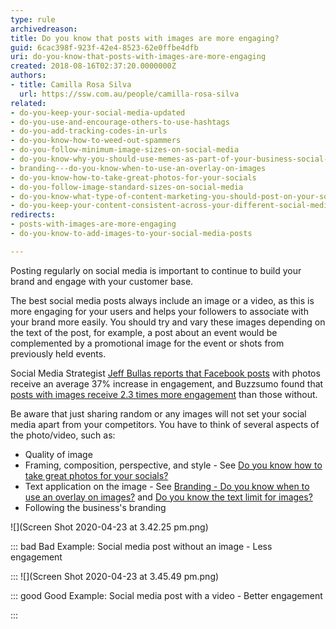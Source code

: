 ```yaml
---
type: rule
archivedreason: 
title: Do you know that posts with images are more engaging?
guid: 6cac398f-923f-42e4-8523-62e0ffbe4dfb
uri: do-you-know-that-posts-with-images-are-more-engaging
created: 2018-08-16T02:37:20.0000000Z
authors:
- title: Camilla Rosa Silva
  url: https://ssw.com.au/people/camilla-rosa-silva
related:
- do-you-keep-your-social-media-updated
- do-you-use-and-encourage-others-to-use-hashtags
- do-you-add-tracking-codes-in-urls
- do-you-know-how-to-weed-out-spammers
- do-you-follow-minimum-image-sizes-on-social-media
- do-you-know-why-you-should-use-memes-as-part-of-your-business-social-media-content
- branding---do-you-know-when-to-use-an-overlay-on-images
- do-you-know-how-to-take-great-photos-for-your-socials
- do-you-follow-image-standard-sizes-on-social-media
- do-you-know-what-type-of-content-marketing-you-should-post-on-your-socials
- do-you-keep-your-content-consistent-across-your-different-social-media-platforms
redirects:
- posts-with-images-are-more-engaging
- do-you-know-to-add-images-to-your-social-media-posts

---
```


Posting regularly on social media is important to continue to build your brand and engage with your customer base.

<!--endintro-->

The best social media posts always include an image or a video, as this is more engaging for your users and helps your followers to associate with your brand more easily. You should try and vary these images depending on the text of the post, for example, a post about an event would be complemented by a promotional image for the event or shots from previously held events.

Social Media Strategist [Jeff Bullas reports that Facebook posts](https://www.jeffbullas.com/6-powerful-reasons-why-you-should-include-images-in-your-marketing-infographic/) with photos receive an average 37% increase in engagement, and Buzzsumo found that [posts with images receive 2.3 times more engagement](http://buzzsumo.com/blog/how-to-massively-boost-your-blog-traffic-with-these-5-awesome-image-stats/) than those without.

Be aware that just sharing random or any images will not set your social media apart from your competitors. You have to think of several aspects of the photo/video, such as:



* Quality of image
* Framing, composition, perspective, and style - See [Do you know how to take great photos for your socials?](/know-how-to-take-great-photos-for-your-socials)
* Text application on the image - See [Branding - Do you know when to use an overlay on images?](/branding-do-you-know-you-should-use-overlay-on-photos-shared-on-your-social-media) and [Do you know the text limit for images?](/text-limit-for-images)
* Following the business's branding



![](Screen Shot 2020-04-23 at 3.42.25 pm.png)

::: bad
Bad Example: Social media post without an image - Less engagement

:::
![](Screen Shot 2020-04-23 at 3.45.49 pm.png)

::: good
Good Example: Social media post with a video - Better engagement

:::
